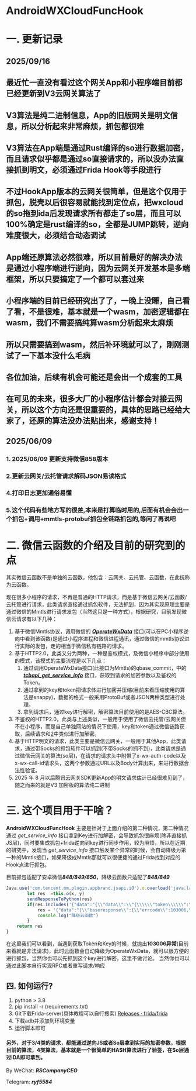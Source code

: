 # AndroidWXCloudFuncHook

# 一. 更新记录
## 2025/09/16
## 最近忙一直没有看过这个网关App和小程序端目前都已经更新到V3云网关算法了
## V3算法是纯二进制信息，App的旧版网关是明文信息，所以分析起来非常麻烦，抓包都很难
## V3算法在App端是通过Rust编译的so进行数据加密，而且请求似乎都是通过so直接请求的，所以没办法直接抓到明文，必须通过Frida Hook等手段进行
## 不过HookApp版本的云网关很简单，但是这个仅用于抓包，脱壳以后很容易就能找到定位点，把wxcloud的so拖到ida后发现请求所有都走了so层，而且可以100%确定是rust编译的so，全都是JUMP跳转，逆向难度很大，必须结合动态调试
## App端还原算法必然很难，所以目前最好的解决办法是通过小程序端进行逆向，因为云网关开发基本是多端框架，所以只要搞定了一个都可以套过来
## 小程序端的目前已经研究出了了，一晚上没睡，自己看了看，不是很难，基本就是一个wasm，加密逻辑都在wasm，我们不需要搞纯算wasm分析起来太麻烦
## 所以只需要搞到wasm，然后补环境就可以了，刚刚测试了一下基本没什么毛病
## 各位加油，后续有机会可能还是会出一个成套的工具
## 在可见的未来，很多大厂的小程序估计都会对接云网关，所以这个方向还是很重要的，具体的思路已经给大家了，还原的算法没办法贴出来，感谢支持！


## 2025/06/09
### 1. 2025/06/09 更新支持微信858版本
### 2.更新云网关/云托管请求解码JSON易读格式
### 4.打印日志更加通俗易懂
### 5.这个代码有些地方写的很差,本来是打算临时用的,后面有机会会出一个抓包+调用+mmtls-protobuf抓包全链路抓包的,等闲了再说吧



# 二. 微信云函数的介绍及目前的研究到的点

其实微信云函数不是单独的云函数，他包含：云网关、云托管、云函数，在此统称为云函数。

现在很多小程序的请求，不再是普通的HTTP请求，而是基于微信云网关/云函数/云托管进行请求，此类请求直接通过抓包软件，无法抓到，因为其实现原理主要是通过微信的Mmtls进行请求发包（当然这只是一种方式），根据研究，目前发现微信云请求有以下几种：

1. 基于微信Mmtls协议，调用微信的 ***<u>OperateWxData</u>*** 接口(可以在PC小程序逆向中看到该函数)是通过小程序进程和微信进程通讯，通过微信的mmtls协议进行实际的发包，走的相当于微信私有链路的请求。
2. 基于HTTP2.0，此类又分为两种，一种是鉴权模式，及微信小程序中部分使用的模式，该模式的主要流程是以下几点：
   1. 通过调用OperateWxData接口(此接口为Mmtls)的qbase_commit，中的  **<u>*tcbapi_get_service_info*</u>** 接口，获取到请求的加密参数以及鉴权的Token。
   2. 通过拿到的key和token把请求体进行加密并压缩(目前来看压缩使用的算法是snappy)，数据的格式一般采用ProtoBuf或者JSON两种类型进行处理。
   3. 拿到请求后，通过key进行解密，解密算法目前使用的是AES-CBC算法。
3. 不鉴权的HTTP2.0，此类与上述类似，一般用于使用了微信云托管/云网关但不在小程序，而是自己单独网站的情况下使用，key和token通过微信链路获取，后续请求和<u>2</u>中类似进行加解密。
4. 基于HTTP明文的请求，此类主要是微信云网关，一般用于其他App，此类请求，通过带Socks的抓包软件可以抓到(不带Socks的抓不到)，此类请求是通过微信云网关的算法(so层)，在请求的请求头中附带了x-wx-auth-code以及x-wx-call-id请求头，这两个参数通过URL以及Body计算出来，来进行数据合法性验证。
5. 2025 年 8 月以后腾讯云网关SDK更新App的明文请求估计已经很难见到了，随之而来的就是V3 加密版的算法纯二进制

# 三. 这个项目用于干啥？

**AndroidWXCloudFuncHook** 主要是针对于上面介绍的第二种情况，第二种情况通过 *get_service_info* 接口拿到Key进行加解密，会导致抓包很麻烦(除非直接抓JS层)，同时要集成抓包+frida逆向到key进行同步作用，较为麻烦，所以在近期的研究中，发现当 *get_service_info* 接口触发某个异常的时候，会自动降级为第一种的Mmtls接口，如果降级成Mmtls那就可以很便捷的通过Frida找到对应的Hook点进行抓包。

目前抓包适配了安卓微信***848/849/850***，降级云函数只适配了***848/849***

```javascript
Java.use('com.tencent.mm.plugin.appbrand.jsapi.i0').o.overload('java.lang.String', 'java.util.Map').implementation = function (x, y) { // 取自代码片段,frida脚本部分
        let res  =this.o(x, y)
        sendResponseToPython(res)
        if(res.includes('{"data":"{\\"data\\":\\"{\\\\\\"token\\\\\\":\\\\\\"')){
       		res = '{"data":"{\\"baseresponse\\":{\\"errcode\\":103006,\\"errmsg\\":\\"system error.\\"}}","err_no":0}'
        	console.log("降级云函数")
    	}
    return res
}
```

在这里我们可以看到，当遇到获取Token和Key的时候，就抛出**103006异常**(目前来看就是非法请求)，此时云函数会自动降级为OperateWxData，就可以很方便的进行抓包，当然你也可以先抓到这个key进行解密，这里不做讨论。
当然你也可以通过此脚本自行实现RPC或者重写请求/响应
## 四. 如何运行?

1. python > 3.8
2. pip install -r (requirements.txt)
3. Git下载Frida-server(具体教程可以自行搜索) [Releases · frida/frida](https://github.com/frida/frida/releases)
4. 下载adb并添加到环境变量
5. 运行脚本即可

#### 另外，对于3/4类的请求，都能通过逆向JS或者So层拿到实际的加密参数，根据目前的算法，4类算法，基本就是一个很简单的HASH算法进行了验签，在So层通过IDA即可拿到。

By WeChat: ***RSCompanyCEO***

Telegram: ***ryf5584***
